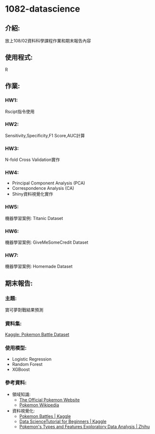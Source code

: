 # 1082-datascience
## 介紹:
放上108/02資料科學課程作業和期末報告內容
## 使用程式:
R
## 作業:
### HW1:
Rscipt指令使用
### HW2:
Sensitivity,Specificity,F1 Score,AUC計算
### HW3:
N-fold Cross Validation實作
### HW4:
* Principal Component Analysis (PCA)
* Correspondence Analysis (CA)
* Shiny資料視覺化實作
### HW5:
機器學習案例: Titanic Dataset
### HW6:
機器學習案例: GiveMeSomeCredit Dataset
### HW7:
機器學習案例: Homemade Dataset
## 期末報告:
### 主題:
寶可夢對戰結果預測
### 資料集:
[Kaggle: Pokemon Battle Dataset](https://www.kaggle.com/terminus7/pokemon-challenge)
### 使用模型:
* Logistic Regression
* Random Forest
* XGBoost
### 參考資料:
* 領域知識:
  * [The Official Pokemon Website](https://www.pokemon.com/uk/)
  * [Pokemon Wikipedia](https://wiki.52poke.com/wiki/%E4%B8%BB%E9%A1%B5)
* 資料視覺化:
  * [Pokemon Battles | Kaggle](https://www.kaggle.com/jonathanbouchet/pokemon-battles)
  * [Data ScienceTutorial for Beginners | Kaggle](https://www.kaggle.com/kanncaa1/data-sciencetutorial-for-beginners)
  * [Pokemon's Types and Features Exploratory Data Analysis | Zhihu](https://zhuanlan.zhihu.com/p/26787563)
